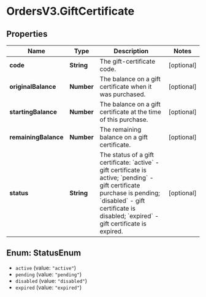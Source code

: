 # OrdersV3.GiftCertificate

## Properties
Name | Type | Description | Notes
------------ | ------------- | ------------- | -------------
**code** | **String** | The gift-certificate code.  | [optional] 
**originalBalance** | **Number** | The balance on a gift certificate when it was purchased.  | [optional] 
**startingBalance** | **Number** | The balance on a gift certificate at the time of this purchase.  | [optional] 
**remainingBalance** | **Number** | The remaining balance on a gift certificate.  | [optional] 
**status** | **String** | The status of a gift certificate: &#x60;active&#x60; - gift certificate is active; &#x60;pending&#x60; - gift certificate purchase is pending; &#x60;disabled&#x60; - gift certificate is disabled; &#x60;expired&#x60; - gift certificate is expired.  | [optional] 

<a name="StatusEnum"></a>
## Enum: StatusEnum

* `active` (value: `"active"`)
* `pending` (value: `"pending"`)
* `disabled` (value: `"disabled"`)
* `expired` (value: `"expired"`)

